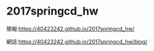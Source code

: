# 2017springcd_hw

簡報:https://40423242.github.io/2017springcd_hw/

網誌:https://40423242.github.io/2017springcd_hw/blog/
